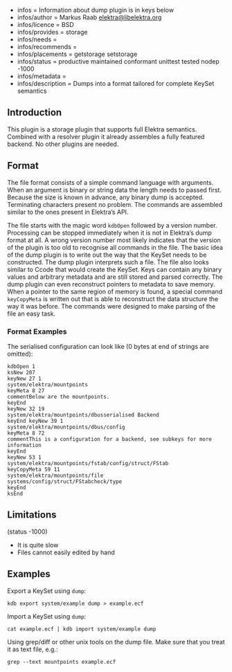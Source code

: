 - infos = Information about dump plugin is in keys below
- infos/author = Markus Raab <elektra@libelektra.org>
- infos/licence = BSD
- infos/provides = storage
- infos/needs = 
- infos/recommends = 
- infos/placements = getstorage setstorage
- infos/status = productive maintained conformant unittest tested nodep -1000
- infos/metadata =
- infos/description = Dumps into a format tailored for complete KeySet semantics

## Introduction ##

This plugin is a storage plugin that supports full Elektra
semantics. Combined with a resolver plugin it already assembles a fully
featured backend. No other plugins are needed.

## Format ##

The file format consists of a simple command language with
arguments. When an argument is binary or string data the length needs to
passed first. Because the size is known in advance, any binary dump is
accepted. Terminating characters present no problem. The commands are
assembled similar to the ones present in Elektra’s API.

The file starts with the magic word `kdbOpen` followed by a version
number. Processing can be stopped immediately when it is not in
Elektra’s dump format at all. A wrong version number most likely
indicates that the version of the plugin is too old to recognise all
commands in the file. The basic idea of the dump plugin is to write
out the way that the KeySet needs to be constructed. The dump plugin
interprets such a file. The file also looks similar to Ccode that
would create the KeySet. Keys can contain any binary values and arbitrary
metadata and are still stored and parsed correctly. The dump plugin can
even reconstruct pointers to metadata to save memory. When a pointer
to the same region of memory is found, a special command `keyCopyMeta`
is written out that is able to reconstruct the data structure the way
it was before. The commands were designed to make parsing of the file
an easy task.

### Format Examples ###

The serialised configuration can look like (0 bytes at end of strings are
omitted):

	kdbOpen 1 		
	ksNew 207 		
	keyNew 27 1 		
	system/elektra/mountpoints		 
	keyMeta 8 27		
	commentBelow are the mountpoints.		 
	keyEnd 		
	keyNew 32 19		 
	system/elektra/mountpoints/dbusserialised Backend 		
	keyEnd keyNew 39 1 		
	system/elektra/mountpoints/dbus/config 		
	keyMeta 8 72 		
	commentThis is a configuration for a backend, see subkeys for more information 		
	keyEnd 		
	keyNew 53 1 		
	system/elektra/mountpoints/fstab/config/struct/FStab 		
	keyCopyMeta 59 11 		
	system/elektra/mountpoints/file 		
	systems/config/struct/FStabcheck/type 		
	keyEnd		
	ksEnd		


## Limitations ##

(status -1000)

- It is quite slow
- Files cannot easily edited by hand

## Examples ##

Export a KeySet using `dump`:

	kdb export system/example dump > example.ecf

Import a KeySet using `dump`:

	cat example.ecf | kdb import system/example dump

Using grep/diff or other unix tools on the dump file. Make sure that you
treat it as text file, e.g.:

	grep --text mountpoints example.ecf

